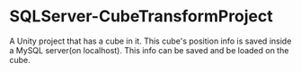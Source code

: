 # SQLServer-CubeTransformProject
A Unity project that has a cube in it. This cube's position info is saved inside a MySQL server(on localhost). This info can be saved and be loaded on the cube.
